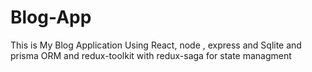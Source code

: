 # Blog-App
This is My Blog Application Using React, node , express and  Sqlite and prisma ORM and redux-toolkit with redux-saga for state managment
